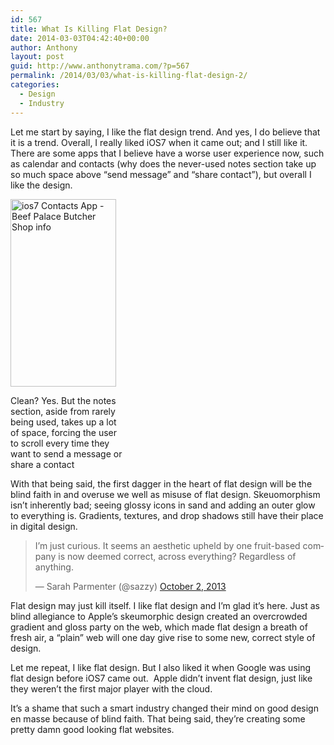```yaml
---
id: 567
title: What Is Killing Flat Design?
date: 2014-03-03T04:42:40+00:00
author: Anthony
layout: post
guid: http://www.anthonytrama.com/?p=567
permalink: /2014/03/03/what-is-killing-flat-design-2/
categories:
  - Design
  - Industry
---
```

Let me start by saying, I like the flat design trend. And yes, I do believe that it is a trend. Overall, I really liked iOS7 when it came out; and I still like it. There are some apps that I believe have a worse user experience now, such as calendar and contacts (why does the never-used notes section take up so much space above &#8220;send message&#8221; and &#8220;share contact&#8221;), but overall I like the design.

<div id="attachment_562" style="width: 179px" class="wp-caption alignnone">
  <a href="http://www.anthonytrama.com/wp-content/uploads/2014/03/photo-1.png"><img src="http://www.anthonytrama.com/wp-content/uploads/2014/03/photo-1-169x300.png" alt="ios7 Contacts App - Beef Palace Butcher Shop info" width="169" height="300" class="size-medium wp-image-562" srcset="http://www.anthonytrama.com/wp-content/uploads/2014/03/photo-1-169x300.png 169w, http://www.anthonytrama.com/wp-content/uploads/2014/03/photo-1.png 640w" sizes="(max-width: 169px) 100vw, 169px" /></a>

  <p class="wp-caption-text">
    Clean? Yes. But the notes section, aside from rarely being used, takes up a lot of space, forcing the user to scroll every time they want to send a message or share a contact
  </p>
</div>

With that being said, the first dagger in the heart of flat design will be the blind faith in and overuse we well as misuse of flat design. Skeuomorphism isn&#8217;t inherently bad; seeing glossy icons in sand and adding an outer glow to everything is. Gradients, textures, and drop shadows still have their place in digital design.

<blockquote class="twitter-tweet" lang="en">
  <p>
    I’m just curious. It seems an aesthetic upheld by one fruit-based company is now deemed correct, across everything? Regardless of anything.
  </p>

  <p>
    &mdash; Sarah Parmenter (@sazzy) <a href="https://twitter.com/sazzy/statuses/385409561328619520">October 2, 2013</a>
  </p>
</blockquote>
<script async src="//platform.twitter.com/widgets.js" charset="utf-8"></script>


Flat design may just kill itself. I like flat design and I&#8217;m glad it&#8217;s here. Just as blind allegiance to Apple&#8217;s skeumorphic design created an overcrowded gradient and gloss party on the web, which made flat design a breath of fresh air, a &#8220;plain&#8221; web will one day give rise to some new, correct style of design.

Let me repeat, I like flat design. But I also liked it when Google was using flat design before iOS7 came out.  Apple didn&#8217;t invent flat design, just like they weren&#8217;t the first major player with the cloud.

It&#8217;s a shame that such a smart industry changed their mind on good design en masse because of blind faith. That being said, they&#8217;re creating some pretty damn good looking flat websites.
